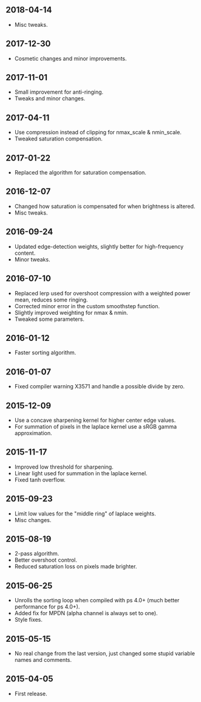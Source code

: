 ## 2018-04-14
- Misc tweaks.

## 2017-12-30
- Cosmetic changes and minor improvements.

## 2017-11-01
- Small improvement for anti-ringing.
- Tweaks and minor changes.

## 2017-04-11
- Use compression instead of clipping for nmax_scale & nmin_scale.
- Tweaked saturation compensation.

## 2017-01-22
- Replaced the algorithm for saturation compensation.

## 2016-12-07
- Changed how saturation is compensated for when brightness is altered.
- Misc tweaks.

## 2016-09-24
- Updated edge-detection weights, slightly better for high-frequency content.
- Minor tweaks.

## 2016-07-10
- Replaced lerp used for overshoot compression with a weighted power mean, reduces some ringing.
- Corrected minor error in the custom smoothstep function.
- Slightly improved weighting for nmax & nmin.
- Tweaked some parameters.

## 2016-01-12
- Faster sorting algorithm.

## 2016-01-07
- Fixed compiler warning X3571 and handle a possible divide by zero.

## 2015-12-09
- Use a concave sharpening kernel for higher center edge values.
- For summation of pixels in the laplace kernel use a sRGB gamma approximation.

## 2015-11-17
- Improved low threshold for sharpening.
- Linear light used for summation in the laplace kernel.
- Fixed tanh overflow.

## 2015-09-23
- Limit low values for the "middle ring" of laplace weights.
- Misc changes.

## 2015-08-19
- 2-pass algorithm.
- Better overshoot control.
- Reduced saturation loss on pixels made brighter.

## 2015-06-25
- Unrolls the sorting loop when compiled with ps 4.0+ (much better performance for ps 4.0+).
- Added fix for MPDN (alpha channel is always set to one).
- Style fixes.

## 2015-05-15
- No real change from the last version, just changed some stupid variable names and comments.

## 2015-04-05
- First release.
